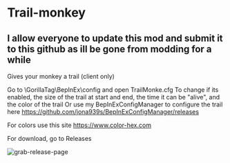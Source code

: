 # Trail-monkey

## I allow everyone to update this mod and submit it to this github as ill be gone from modding for a while

Gives your monkey a trail (client only)

Go to \GorillaTag\BepInEx\config and open TrailMonke.cfg To change if its enabled, the size of the trail at start and end, the time it can be "alive", and the color of the trail
Or use my BepInExConfigManager to configure the trail here https://github.com/jona939s/BepInExConfigManager/releases

For colors use this site https://www.color-hex.com

For download, go to Releases

![grab-release-page](https://github.com/jona939s/Trail-monkey/blob/main/ezgif.com-gif-maker.gif)
